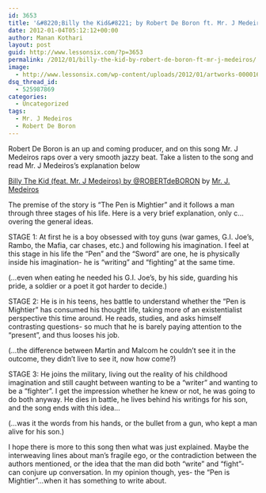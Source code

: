 ```yaml
---
id: 3653
title: '&#8220;Billy the Kid&#8221; by Robert De Boron ft. Mr. J Medeiros'
date: 2012-01-04T05:12:12+00:00
author: Manan Kothari
layout: post
guid: http://www.lessonsix.com/?p=3653
permalink: /2012/01/billy-the-kid-by-robert-de-boron-ft-mr-j-medeiros/
image:
  - http://www.lessonsix.com/wp-content/uploads/2012/01/artworks-000016181077-149c7a-original.jpg
dsq_thread_id:
  - 525987869
categories:
  - Uncategorized
tags:
  - Mr. J Medeiros
  - Robert De Boron
---
```

Robert De Boron is an up and coming producer, and on this song Mr. J Medeiros raps over a very smooth jazzy beat. Take a listen to the song and read Mr. J Medeiros&#8217;s explanation below

<span><a href="http://soundcloud.com/mrjmedeiros/billy-the-kid-feat-mr-j">Billy The Kid (feat. Mr. J Medeiros) by @ROBERTdeBORON</a> by <a href="http://soundcloud.com/mrjmedeiros">Mr. J. Medeiros</a></span>

<!--more-->


  
The premise of the story is “The Pen is Mightier” and it follows a man through three stages of his life. Here is a very brief explanation, only c&#8230;overing the general ideas.

STAGE 1: At first he is a boy obsessed with toy guns (war games, G.I. Joe’s, Rambo, the Mafia, car chases, etc.) and following his imagination. I feel at this stage in his life the “Pen” and the “Sword” are one, he is physically inside his imagination- he is “writing” and “fighting” at the same time.

(…even when eating he needed his G.I. Joe’s, by his side, guarding his pride, a soldier or a poet it got harder to decide.)

STAGE 2: He is in his teens, hes battle to understand whether the “Pen is Mightier” has consumed his thought life, taking more of an existentialist perspective this time around. He reads, studies, and asks himself contrasting questions- so much that he is barely paying attention to the “present”, and thus looses his job.

(…the difference between Martin and Malcom he couldn’t see it in the outcome, they didn’t live to see it, now how come?)

STAGE 3: He joins the military, living out the reality of his childhood imagination and still caught between wanting to be a “writer” and wanting to be a “fighter”. I get the impression whether he knew or not, he was going to do both anyway. He dies in battle, he lives behind his writings for his son, and the song ends with this idea…

(…was it the words from his hands, or the bullet from a gun, who kept a man alive for his son.)

I hope there is more to this song then what was just explained. Maybe the interweaving lines about man’s fragile ego, or the contradiction between the authors mentioned, or the idea that the man did both “write” and “fight”- can conjure up conversation. In my opinion though, yes- the “Pen is Mightier”…when it has something to write about.